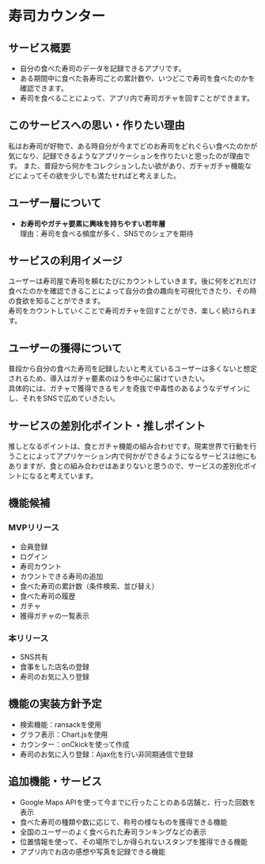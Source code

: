 # 寿司カウンター

## サービス概要
- 自分の食べた寿司のデータを記録できるアプリです。
- ある期間中に食べた各寿司ごとの累計数や、いつどこで寿司を食べたのかを確認できます。
- 寿司を食べることによって、アプリ内で寿司ガチャを回すことができます。

## このサービスへの思い・作りたい理由
私はお寿司が好物で、ある時自分が今までどのお寿司をどれぐらい食べたのかが気になり、記録できるようなアプリケーションを作りたいと思ったのが理由です。
また、普段から何かをコレクションしたい欲があり、ガチャガチャ機能などによってその欲を少しでも満たせればと考えました。

## ユーザー層について
- **お寿司やガチャ要素に興味を持ちやすい若年層**
  <br>理由：寿司を食べる頻度が多く、SNSでのシェアを期待

## サービスの利用イメージ
ユーザーは寿司屋で寿司を頼むたびにカウントしていきます。後に何をどれだけ食べたのかを確認できることによって自分の食の趣向を可視化できたり、その時の食欲を知ることができます。<br>
寿司をカウントしていくことで寿司ガチャを回すことができ、楽しく続けられます。

## ユーザーの獲得について
普段から自分の食べた寿司を記録したいと考えているユーザーは多くないと想定されるため、導入はガチャ要素のほうを中心に届けていきたい。<br>
具体的には、ガチャで獲得できるモノを奇抜で中毒性のあるようなデザインにし、それをSNSで広めていきたい。

## サービスの差別化ポイント・推しポイント
推しとなるポイントは、食とガチャ機能の組み合わせです。現実世界で行動を行うことによってアプリケーション内で何かができるようになるサービスは他にもありますが、食との組み合わせはあまりないと思うので、サービスの差別化ポイントになると考えています。

## 機能候補
### MVPリリース
- 会員登録
- ログイン
- 寿司カウント
- カウントできる寿司の追加
- 食べた寿司の累計数（条件検索、並び替え）
- 食べた寿司の履歴
- ガチャ
- 獲得ガチャの一覧表示

### 本リリース
- SNS共有
- 食事をした店名の登録
- 寿司のお気に入り登録

## 機能の実装方針予定
- 検索機能：ransackを使用
- グラフ表示：Chart.jsを使用
- カウンター：onCkickを使って作成
- 寿司のお気に入り登録：Ajax化を行い非同期通信で登録

## 追加機能・サービス
- Google Maps APIを使って今までに行ったことのある店舗と、行った回数を表示
- 食べた寿司の種類や数に応じて、称号の様なものを獲得できる機能
- 全国のユーザーのよく食べられた寿司ランキングなどの表示
- 位置情報を使って、その場所でしか得られないスタンプを獲得できる機能
- アプリ内でお店の感想や写真を記録できる機能
